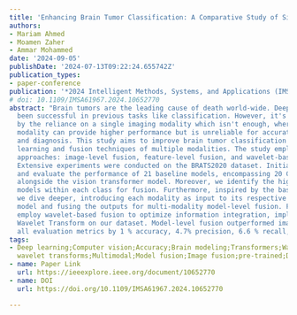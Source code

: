 ```yaml
---
title: 'Enhancing Brain Tumor Classification: A Comparative Study of Single-Model and Multi-Model Fusion Approaches'
authors:
- Mariam Ahmed
- Moamen Zaher
- Ammar Mohammed
date: '2024-09-05'
publishDate: '2024-07-13T09:22:24.655742Z'
publication_types:
- paper-conference
publication: '*2024 Intelligent Methods, Systems, and Applications (IMSA)*'
# doi: 10.1109/IMSA61967.2024.10652770
abstract: "Brain tumors are the leading cause of death world-wide. Deep learning has
  been successful in previous tasks like classification. However, it's being limited
  by the reliance on a single imaging modality which isn't enough, where a single
  modality can provide higher performance but is unreliable for accurate treatment
  and diagnosis. This study aims to improve brain tumor classification using deep
  learning and fusion techniques of multiple modalities. The study employs three fusion
  approaches: image-level fusion, feature-level fusion, and wavelet-based fusion.
  Extensive experiments were conducted on the BRATS2020 dataset. Initially, we train
  and evaluate the performance of 21 baseline models, encompassing 20 CNN-based architectures
  alongside the vision transformer model. Moreover, we identify the highest-performing
  models within each class for fusion. Furthermore, inspired by the baseline models,
  we dive deeper, introducing each modality as input to its respective best-performing
  model and fusing the outputs for multi-modality model-level fusion. Finally, we
  employ wavelet-based fusion to optimize information integration, implementing Discrete
  Wavelet Transform on our dataset. Model-level fusion outperformed image fusion across
  all evaluation metrics by 1 % accuracy, 4.7% precision, 6.6 % recall, and 0.7% F1-score."
tags:
- Deep learning;Computer vision;Accuracy;Brain modeling;Transformers;Wavelet analysis;Discrete
  wavelet transforms;Multimodal;Model fusion;Image fusion;pre-trained;Deep Learning
- name: Paper Link
  url: https://ieeexplore.ieee.org/document/10652770
- name: DOI
  url: https://doi.org/10.1109/IMSA61967.2024.10652770

---
```

